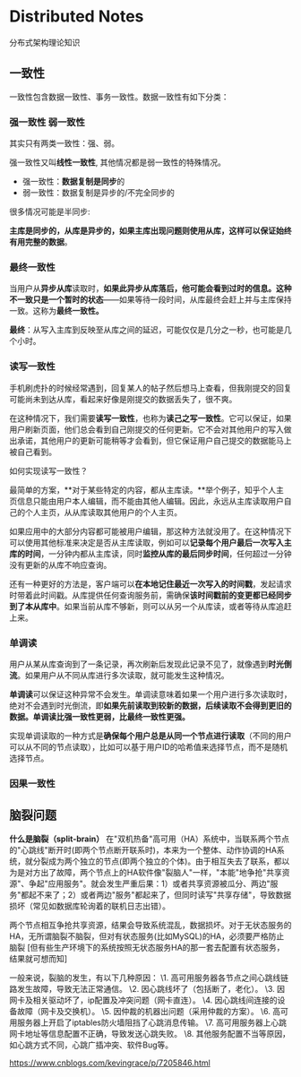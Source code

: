# Distributed Notes

分布式架构理论知识



## 一致性

一致性包含数据一致性、事务一致性。数据一致性有如下分类：

### 强一致性 弱一致性

其实只有两类一致性：强、弱。

强一致性又叫**线性一致性**, 其他情况都是弱一致性的特殊情况。

- 强一致性：**数据复制是同步**的
- 弱一致性：数据复制是异步的/不完全同步的



很多情况可能是半同步:

**主库是同步的，从库是异步的，如果主库出现问题则使用从库，这样可以保证始终有用完整的数据**。

### 最终一致性

当用户从**异步从库**读取时，**如果此异步从库落后，他可能会看到过时的信息。**这种不一致只是一个**暂时的状态**——如果等待一段时间，从库最终会赶上并与主库保持一致。这称为**最终一致性。**

**最终**：从写入主库到反映至从库之间的延迟，可能仅仅是几分之一秒，也可能是几个小时。

### 读写一致性

手机刷虎扑的时候经常遇到，回复某人的帖子然后想马上查看，但我刚提交的回复可能尚未到达从库，看起来好像是刚提交的数据丢失了，很不爽。

在这种情况下，我们需要**读写一致性**，也称为**读己之写一致性**。它可以保证，如果用户刷新页面，他们总会看到自己刚提交的任何更新。它不会对其他用户的写入做出承诺，其他用户的更新可能稍等才会看到，但它保证用户自己提交的数据能马上被自己看到。

如何实现读写一致性？

最简单的方案，**对于某些特定的内容，都从主库读。**举个例子，知乎个人主页信息只能由用户本人编辑，而不能由其他人编辑。因此，永远从主库读取用户自己的个人主页，从从库读取其他用户的个人主页。

如果应用中的大部分内容都可能被用户编辑，那这种方法就没用了。在这种情况下可以使用其他标准来决定是否从主库读取，例如可以**记录每个用户最后一次写入主库的时间**，一分钟内都从主库读，同时**监控从库的最后同步时间**，任何超过一分钟没有更新的从库不响应查询。

还有一种更好的方法是，客户端可以**在本地记住最近一次写入的时间戳**，发起请求时带着此时间戳。从库提供任何查询服务前，需确保**该时间戳前的变更都已经同步到了本从库中**。如果当前从库不够新，则可以从另一个从库读，或者等待从库追赶上来。

### 单调读

用户从某从库查询到了一条记录，再次刷新后发现此记录不见了，就像遇到**时光倒流**。如果用户从不同从库进行多次读取，就可能发生这种情况。

**单调读**可以保证这种异常不会发生。单调读意味着如果一个用户进行多次读取时，绝对不会遇到时光倒流，即**如果先前读取到较新的数据，后续读取不会得到更旧的数据。**单调读**比强一致性更弱，比最终一致性更强。**

实现单调读取的一种方式是**确保每个用户总是从同一个节点进行读取**（不同的用户可以从不同的节点读取），比如可以基于用户ID的哈希值来选择节点，而不是随机选择节点。

### 因果一致性



## 脑裂问题

**什么是脑裂（split-brain）**
在"双机热备"高可用（HA）系统中，当联系两个节点的"心跳线"断开时(即两个节点断开联系时)，本来为一个整体、动作协调的HA系统，就分裂成为两个独立的节点(即两个独立的个体)。由于相互失去了联系，都以为是对方出了故障，两个节点上的HA软件像"裂脑人"一样，"本能"地争抢"共享资源"、争起"应用服务"。就会发生严重后果：1）或者共享资源被瓜分、两边"服务"都起不来了；2）或者两边"服务"都起来了，但同时读写"共享存储"，导致数据损坏（常见如数据库轮询着的联机日志出错）。

两个节点相互争抢共享资源，结果会导致系统混乱，数据损坏。对于无状态服务的HA，无所谓脑裂不脑裂，但对有状态服务(比如MySQL)的HA，必须要严格防止脑裂
[但有些生产环境下的系统按照无状态服务HA的那一套去配置有状态服务，结果就可想而知]



一般来说，裂脑的发生，有以下几种原因：
\1. 高可用服务器各节点之间心跳线链路发生故障，导致无法正常通信。
\2. 因心跳线坏了（包括断了，老化）。
\3. 因网卡及相关驱动坏了，ip配置及冲突问题（网卡直连）。
\4. 因心跳线间连接的设备故障（网卡及交换机）。
\5. 因仲裁的机器出问题（采用仲裁的方案）。
\6. 高可用服务器上开启了iptables防火墙阻挡了心跳消息传输。
\7. 高可用服务器上心跳网卡地址等信息配置不正确，导致发送心跳失败。
\8. 其他服务配置不当等原因，如心跳方式不同，心跳广插冲突、软件Bug等。



https://www.cnblogs.com/kevingrace/p/7205846.html



















